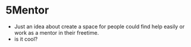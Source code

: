 # 5Mentor
- Just an idea about create a space for people could find help easily or work as a mentor in their freetime.
- is it cool?
